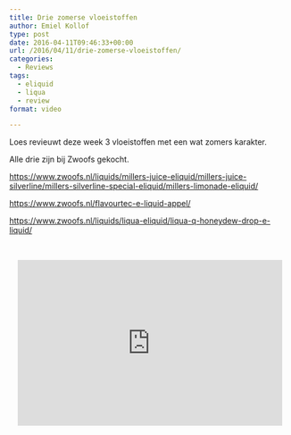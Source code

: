 ```yaml
---
title: Drie zomerse vloeistoffen
author: Emiel Kollof
type: post
date: 2016-04-11T09:46:33+00:00
url: /2016/04/11/drie-zomerse-vloeistoffen/
categories:
  - Reviews
tags:
  - eliquid
  - liqua
  - review
format: video

---
```

Loes revieuwt deze week 3 vloeistoffen met een wat zomers karakter.
  
Alle drie zijn bij Zwoofs gekocht.

<a href="https://www.zwoofs.nl/liquids/millers-juice-eliquid/millers-juice-silverline/millers-silverline-special-eliquid/millers-limonade-eliquid/" target="_blank">https://www.zwoofs.nl/liquids/millers-juice-eliquid/millers-juice-silverline/millers-silverline-special-eliquid/millers-limonade-eliquid/</a>
  
<a href="https://www.zwoofs.nl/flavourtec-e-liquid-appel/" target="_blank">https://www.zwoofs.nl/flavourtec-e-liquid-appel/</a>
  
<a href="https://www.zwoofs.nl/liquids/liqua-eliquid/liqua-q-honeydew-drop-e-liquid/" target="_blank">https://www.zwoofs.nl/liquids/liqua-eliquid/liqua-q-honeydew-drop-e-liquid/</a>

&nbsp;

<span class="embed-youtube" style="text-align:center; display: block;"><iframe class='youtube-player' type='text/html' width='474' height='297' src='https://www.youtube.com/embed/BE9UrFGLJEQ?version=3&#038;rel=1&#038;fs=1&#038;autohide=2&#038;showsearch=0&#038;showinfo=1&#038;iv_load_policy=1&#038;wmode=transparent' allowfullscreen='true' style='border:0;'></iframe></span>